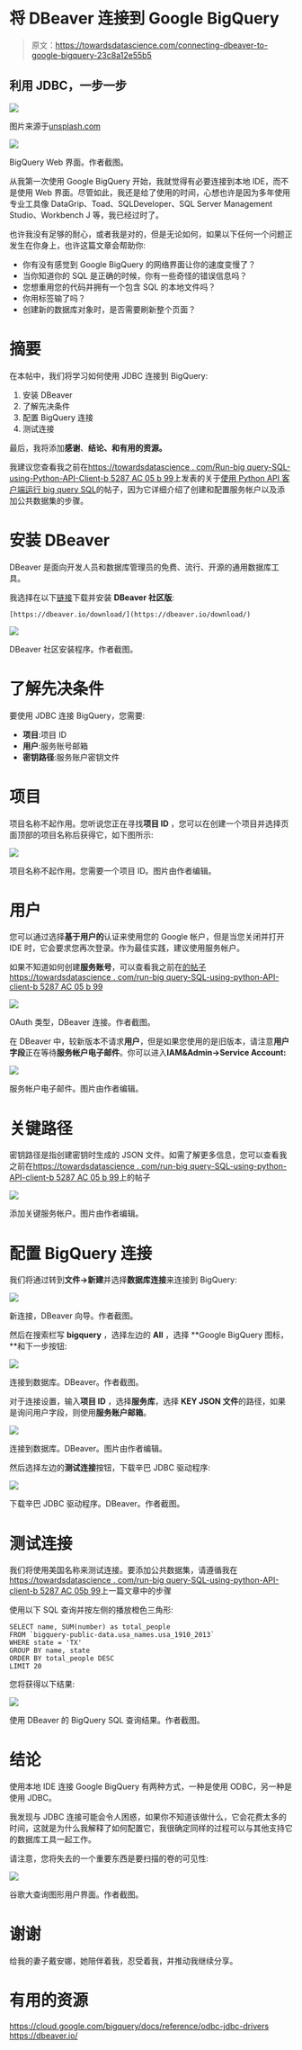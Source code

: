 # 将 DBeaver 连接到 Google BigQuery

> 原文：<https://towardsdatascience.com/connecting-dbeaver-to-google-bigquery-23c8a12e55b5>

## 利用 JDBC，一步一步

![](img/cfdadfd23353b42928823fc0db962ed3.png)

图片来源于[unsplash.com](https://unsplash.com/photos/IKHvOlZFCOg)

![](img/a7df1b0323d4d0152a3901e0add5eb47.png)

BigQuery Web 界面。作者截图。

从我第一次使用 Google BigQuery 开始，我就觉得有必要连接到本地 IDE，而不是使用 Web 界面。尽管如此，我还是给了使用的时间，心想也许是因为多年使用专业工具像 DataGrip、Toad、SQLDeveloper、SQL Server Management Studio、Workbench J 等，我已经过时了。

也许我没有足够的耐心，或者我是对的，但是无论如何，如果以下任何一个问题正发生在你身上，也许这篇文章会帮助你:

*   你有没有感觉到 Google BigQuery 的网络界面让你的速度变慢了？
*   当你知道你的 SQL 是正确的时候，你有一些奇怪的错误信息吗？
*   您想重用您的代码并拥有一个包含 SQL 的本地文件吗？
*   你用标签输了吗？
*   创建新的数据库对象时，是否需要刷新整个页面？

# 摘要

在本帖中，我们将学习如何使用 JDBC 连接到 BigQuery:

1.  安装 DBeaver
2.  了解先决条件
3.  配置 BigQuery 连接
4.  测试连接

最后，我将添加**感谢**、**结论、**和**有用的资源。**

我建议您查看我之前在[https://towardsdatascience . com/Run-big query-SQL-using-Python-API-Client-b 5287 AC 05 b 99](/run-bigquery-sql-using-python-api-client-b5287ac05b99)上发表的关于[使用 Python API 客户端运行 big query SQL](/run-bigquery-sql-using-python-api-client-b5287ac05b99)的帖子，因为它详细介绍了创建和配置服务帐户以及添加公共数据集的步骤。

# 安装 DBeaver

DBeaver 是面向开发人员和数据库管理员的免费、流行、开源的通用数据库工具。

我选择在以下[链接](https://dbeaver.io/download/)下载并安装 **DBeaver 社区版**:

```
[https://dbeaver.io/download/](https://dbeaver.io/download/)
```

![](img/0b77e571cdc354f8c3d6585c331cdc14.png)

DBeaver 社区安装程序。作者截图。

# 了解先决条件

要使用 JDBC 连接 BigQuery，您需要:

*   **项目**:项目 ID
*   **用户**:服务账号邮箱
*   **密钥路径**:服务账户密钥文件

# 项目

项目名称不起作用。您听说您正在寻找**项目 ID** ，您可以在创建一个项目并选择页面顶部的项目名称后获得它，如下图所示:

![](img/d1d15f89428c93ccfc6095b1f62b3e94.png)

项目名称不起作用。您需要一个项目 ID。图片由作者编辑。

# 用户

您可以通过选择**基于用户的**认证来使用您的 Google 帐户，但是当您关闭并打开 IDE 时，它会要求您再次登录。作为最佳实践，建议使用服务帐户。

如果不知道如何创建**服务账号**，可以查看我之前在[的帖子 https://towardsdatascience . com/run-big query-SQL-using-python-API-client-b 5287 AC 05 b 99](/run-bigquery-sql-using-python-api-client-b5287ac05b99)

![](img/83bd5f2a99e494d068352f755a48a141.png)

OAuth 类型，DBeaver 连接。作者截图。

在 DBeaver 中，较新版本不请求**用户**，但是如果您使用的是旧版本，请注意**用户字段**正在等待**服务帐户电子邮件**。你可以进入**IAM&Admin→Service Account:**

![](img/1fa33abbfe02e5899b758bff930f9ebd.png)

服务帐户电子邮件。图片由作者编辑。

# 关键路径

密钥路径是指创建密钥时生成的 JSON 文件。如需了解更多信息，您可以查看我之前在[https://towardsdatascience . com/run-big query-SQL-using-python-API-client-b 5287 AC 05 b 99](/run-bigquery-sql-using-python-api-client-b5287ac05b99)上的帖子

![](img/f8a98949e0e3fc9d956bf46a6bc09cc3.png)

添加关键服务帐户。图片由作者编辑。

# 配置 BigQuery 连接

我们将通过转到**文件→新建**并选择**数据库连接**来连接到 BigQuery:

![](img/e4736e973f99481b42b7e669b46e9850.png)

新连接，DBeaver 向导。作者截图。

然后在搜索栏写 **bigquery** ，选择左边的 **All** ，选择 **Google BigQuery 图标，**和下一步按钮:

![](img/dd2529fb483f24b78afc116510ad415b.png)

连接到数据库。DBeaver。作者截图。

对于连接设置，输入**项目 ID** ，选择**服务库**，选择 **KEY JSON 文件**的路径，如果是询问用户字段，则使用**服务账户邮箱**。

![](img/bd4c34b4aa8565959288e7a03fc5c5c8.png)

连接到数据库。DBeaver。图片由作者编辑。

然后选择左边的**测试连接**按钮，下载辛巴 JDBC 驱动程序:

![](img/52ae021ed031874a76f3ca5fd59ab7a4.png)

下载辛巴 JDBC 驱动程序。DBeaver。作者截图。

# 测试连接

我们将使用美国名称来测试连接。要添加公共数据集，请遵循我在[https://towardsdatascience . com/run-big query-SQL-using-python-API-client-b 5287 AC 05b 99](/run-bigquery-sql-using-python-api-client-b5287ac05b99)上一篇文章中的步骤

使用以下 SQL 查询并按左侧的播放橙色三角形:

```
SELECT name, SUM(number) as total_people
FROM `bigquery-public-data.usa_names.usa_1910_2013`
WHERE state = 'TX'
GROUP BY name, state
ORDER BY total_people DESC
LIMIT 20
```

您将获得以下结果:

![](img/b7b8731ba3c252a9a55f5dfb254c050c.png)

使用 DBeaver 的 BigQuery SQL 查询结果。作者截图。

# 结论

使用本地 IDE 连接 Google BigQuery 有两种方式，一种是使用 ODBC，另一种是使用 JDBC。

我发现与 JDBC 连接可能会令人困惑，如果你不知道该做什么，它会花费太多的时间，这就是为什么我解释了如何配置它，我很确定同样的过程可以与其他支持它的数据库工具一起工作。

请注意，您将失去的一个重要东西是要扫描的卷的可见性:

![](img/0c62c9a62c30e127621d5920268a780b.png)

谷歌大查询图形用户界面。作者截图。

# 谢谢

给我的妻子戴安娜，她陪伴着我，忍受着我，并推动我继续分享。

# 有用的资源

<https://cloud.google.com/bigquery/docs/reference/odbc-jdbc-drivers>  <https://dbeaver.io/> 